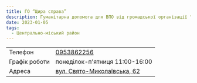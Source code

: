 ```yaml
---
title: ГО “Щира справа”
description: Гуманітарна допомога для ВПО від громадської організації "Щира справа", Кривий Ріг, Центрально-міський район, вулиця Свято-Миколаївська, 62
date: 2023-01-05
tags:
  - Центрально-міський район
---
```


<div class="centers--block">

|   |   |
|---|---|
| Телефон  | <a href="tel:0953862256">0953862256</a>   |
|Графік роботи   |  понеділок-п'ятниця 11:00-16:00 |
|Адреса | [вул. Свято-Миколаївська, 62](https://goo.gl/maps/wpqsoPXPFvkErW438)  |

</div>
